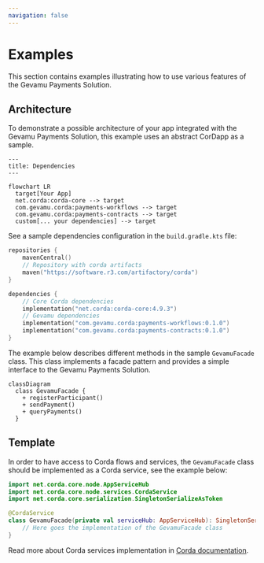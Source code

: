 ```yaml
---
navigation: false
---
```


# Examples

This section contains examples illustrating how to use various features of the Gevamu Payments Solution.

## Architecture

To demonstrate a possible architecture of your app integrated with the Gevamu Payments Solution, this example uses an abstract CorDapp as a sample.

```mermaid
---
title: Dependencies
---

flowchart LR
  target[Your App]
  net.corda:corda-core --> target
  com.gevamu.corda:payments-workflows --> target
  com.gevamu.corda:payments-contracts --> target
  custom[... your dependencies] --> target
```

See a sample dependencies configuration in the `build.gradle.kts` file:

```kotlin [build.gradle.kts]
repositories {
    mavenCentral()
    // Repository with corda artifacts
    maven("https://software.r3.com/artifactory/corda")
}

dependencies {
    // Core Corda dependencies
    implementation("net.corda:corda-core:4.9.3")
    // Gevamu dependencies
    implementation("com.gevamu.corda:payments-workflows:0.1.0")
    implementation("com.gevamu.corda:payments-contracts:0.1.0")
}

```

The example below describes different methods in the sample `GevamuFacade` class. This class implements a facade pattern and provides a simple interface to the Gevamu Payments Solution.

```mermaid
classDiagram
  class GevamuFacade {
    + registerParticipant()
    + sendPayment()
    + queryPayments()
  }
```

## Template

In order to have access to Corda flows and services, the `GevamuFacade` class should be implemented as a Corda service, see the example below:

```kotlin
import net.corda.core.node.AppServiceHub
import net.corda.core.node.services.CordaService
import net.corda.core.serialization.SingletonSerializeAsToken

@CordaService
class GevamuFacade(private val serviceHub: AppServiceHub): SingletonSerializeAsToken() {
    // Here goes the implementation of the GevamuFacade class
}
```

Read more about Corda services implementation in [Corda documentation](https://docs.r3.com/en/platform/corda/4.7/enterprise/cordapps/api-service-classes.html).
